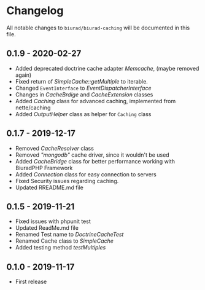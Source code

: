 # Changelog

All notable changes to `biurad/biurad-caching` will be documented in this file.

## 0.1.9 - 2020-02-27

- Added deprecated doctrine cache adapter *Memcache*, (maybe removed again)
- Fixed return of *SimpleCache::getMultiple* to iterable.
- Changed `EventInterface` to *EventDispatcherInterface*
- Changes in *CacheBrdige* and *CacheExtension* classes
- Added *Caching* class for advanced caching, implemented from nette/caching
- Added *OutputHelper* class as helper for `Caching` class

## 0.1.7 - 2019-12-17

- Removed *CacheResolver* class
- Removed *"mongodb"* cache driver, since it wouldn't be used
- Added *CacheBridge* class for better performance working with BiuradPHP Framework
- Added *Connection* class for easy connection to servers
- Fixed Security issues regarding caching.
- Updated RREADME.md file

## 0.1.5 - 2019-11-21

- Fixed issues with phpunit test
- Updated ReadMe.md file
- Renamed Test name to *DoctrineCacheTest*
- Renamed Cache class to *SimpleCache*
- Added testing method *testMultiples*

## 0.1.0 - 2019-11-17

- First release
